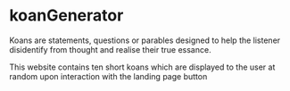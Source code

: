 # koanGenerator

Koans are statements, questions or parables designed to help the listener disidentify from thought and 
realise their true essance.

This website contains ten short koans which are displayed to the user at random upon interaction with 
the landing page button
